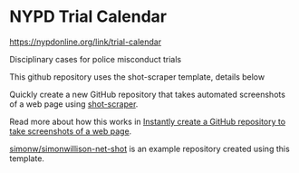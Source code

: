 # NYPD Trial Calendar
https://nypdonline.org/link/trial-calendar

Disciplinary cases for police misconduct trials 

This github repository uses the shot-scraper template, details below

Quickly create a new GitHub repository that takes automated screenshots of a web page using [shot-scraper](https://github.com/simonw/shot-scraper).

Read more about how this works in [Instantly create a GitHub repository to take screenshots of a web page](https://simonwillison.net/2022/Mar/14/shot-scraper-template/).

[simonw/simonwillison-net-shot](https://github.com/simonw/simonwillison-net-shot) is an example repository created using this template.

